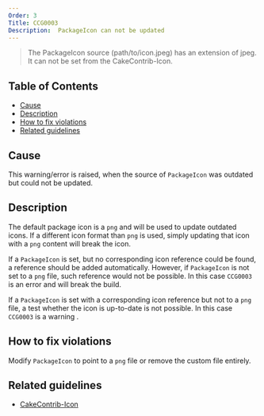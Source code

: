 ```yaml
---
Order: 3
Title: CCG0003
Description:  PackageIcon can not be updated
---
```


 > The PackageIcon source (path/to/icon.jpeg) has an extension of jpeg. It can not be set from the CakeContrib-Icon.

<!-- START doctoc generated TOC please keep comment here to allow auto update -->
<!-- DON'T EDIT THIS SECTION, INSTEAD RE-RUN doctoc TO UPDATE -->
## Table of Contents

- [Cause](#cause)
- [Description](#description)
- [How to fix violations](#how-to-fix-violations)
- [Related guidelines](#related-guidelines)

<!-- END doctoc generated TOC please keep comment here to allow auto update -->

## Cause

This warning/error is raised, when the source of `PackageIcon` was outdated
but could not be updated.

## Description

The default package icon is a `png` and will be used to update outdated icons.
If a different icon format than `png` is used, simply updating that icon with a
`png` content will break the icon.

If a `PackageIcon` is set, but no corresponding icon reference could be
found, a reference should be added automatically. However, if `PackageIcon`
is not set to a `png` file, such reference would not be possible.
In this case `CCG0003` is an error and will break the build.

If a `PackageIcon` is set with a corresponding icon reference but not to
a `png` file, a test whether the icon is up-to-date is not possible.
In this case `CCG0003` is a warning .

## How to fix violations

Modify `PackageIcon` to point to a `png` file or remove the custom file entirely.

## Related guidelines

* [CakeContrib-Icon](../guidelines/CakeContribIcon)